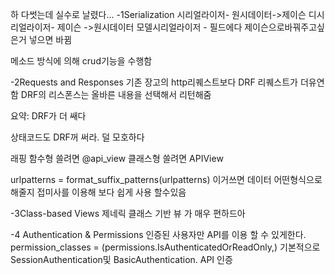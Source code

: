 ﻿하 다썻는데 실수로 날렸다...
-1Serialization
시리얼라이저- 원시데이터->제이슨
디시리얼라이저- 제이슨 ->원시데이터
모델시리얼라이저 - 필드에다 제이슨으로바꿔주고싶은거 넣으면 바뀜

메소드 방식에 의해 crud기능을 수행함

-2Requests and Responses
기존 장고의 http리퀘스트보다 DRF 리퀘스트가 더유연함
DRF의 리스폰스는 올바른 내용을 선택해서 리턴해줌 

요약: DRF가 더 쌔다

상태코드도 DRF꺼 써라. 덜 모호하다

래핑
함수형 쓸려면 @api_view
클래스형 쓸려면 APIView

urlpatterns = format_suffix_patterns(urlpatterns) 
이거쓰면 데이터 어떤형식으로 해줄지 접미사를 이용해 보다 쉽게 사용 할수있음

-3Class-based Views
제네릭 클래스 기반 뷰 가 매우 편하드아 

-4 Authentication & Permissions
인증된 사용자만 API를 이용 할 수 있게한다.
permission_classes = (permissions.IsAuthenticatedOrReadOnly,)
기본적으로 SessionAuthentication및 BasicAuthentication. API 인증 
